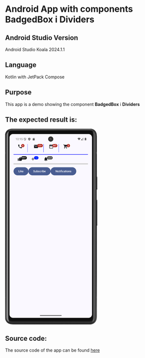 # Android App with components BadgedBox i Dividers
## Android Studio Version
Android Studio Koala 2024.1.1

## Language
Kotlin with JetPack Compose

## Purpose
This app is a demo showing the component **BadgedBox** i **Dividers**

## The expected result is:
<img src="Screenshot_20241104_221537.png" alt="App activity" width="300"/>

## Source code:
The source code of the app can be found [here](app/src/main/java/com/example/components_badgebox_divider/MainActivity.kt)
